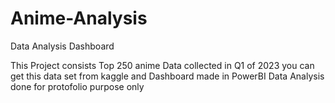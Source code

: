 # Anime-Analysis
Data Analysis Dashboard

This Project consists Top 250 anime Data collected in Q1 of 2023
you can get this data set from kaggle 
and Dashboard made in PowerBI 
Data Analysis done for protofolio purpose only
